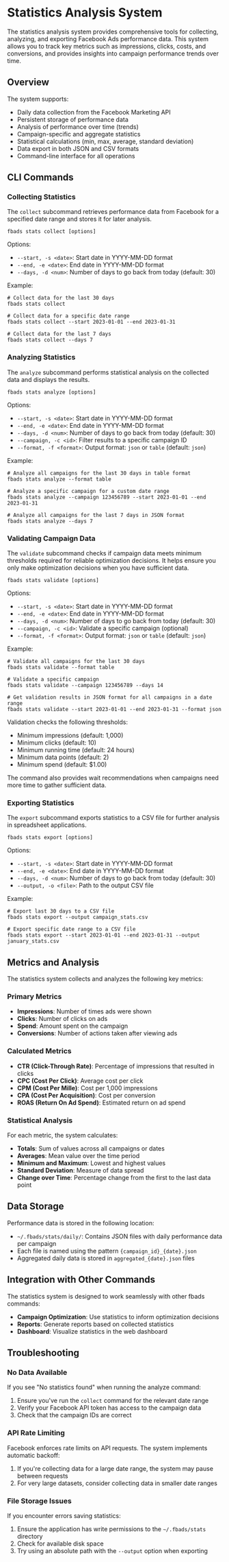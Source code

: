 # Statistics Analysis System

The statistics analysis system provides comprehensive tools for collecting, analyzing, and exporting Facebook Ads performance data. This system allows you to track key metrics such as impressions, clicks, costs, and conversions, and provides insights into campaign performance trends over time.

## Overview

The system supports:
- Daily data collection from the Facebook Marketing API
- Persistent storage of performance data
- Analysis of performance over time (trends)
- Campaign-specific and aggregate statistics
- Statistical calculations (min, max, average, standard deviation)
- Data export in both JSON and CSV formats
- Command-line interface for all operations

## CLI Commands

### Collecting Statistics

The `collect` subcommand retrieves performance data from Facebook for a specified date range and stores it for later analysis.

```
fbads stats collect [options]
```

Options:
- `--start, -s <date>`: Start date in YYYY-MM-DD format
- `--end, -e <date>`: End date in YYYY-MM-DD format
- `--days, -d <num>`: Number of days to go back from today (default: 30)

Example:
```
# Collect data for the last 30 days
fbads stats collect

# Collect data for a specific date range
fbads stats collect --start 2023-01-01 --end 2023-01-31

# Collect data for the last 7 days
fbads stats collect --days 7
```

### Analyzing Statistics

The `analyze` subcommand performs statistical analysis on the collected data and displays the results.

```
fbads stats analyze [options]
```

Options:
- `--start, -s <date>`: Start date in YYYY-MM-DD format
- `--end, -e <date>`: End date in YYYY-MM-DD format
- `--days, -d <num>`: Number of days to go back from today (default: 30)
- `--campaign, -c <id>`: Filter results to a specific campaign ID
- `--format, -f <format>`: Output format: `json` or `table` (default: `json`)

Example:
```
# Analyze all campaigns for the last 30 days in table format
fbads stats analyze --format table

# Analyze a specific campaign for a custom date range
fbads stats analyze --campaign 123456789 --start 2023-01-01 --end 2023-01-31

# Analyze all campaigns for the last 7 days in JSON format
fbads stats analyze --days 7
```

### Validating Campaign Data

The `validate` subcommand checks if campaign data meets minimum thresholds required for reliable optimization decisions. It helps ensure you only make optimization decisions when you have sufficient data.

```
fbads stats validate [options]
```

Options:
- `--start, -s <date>`: Start date in YYYY-MM-DD format
- `--end, -e <date>`: End date in YYYY-MM-DD format
- `--days, -d <num>`: Number of days to go back from today (default: 30)
- `--campaign, -c <id>`: Validate a specific campaign (optional)
- `--format, -f <format>`: Output format: `json` or `table` (default: `json`)

Example:
```
# Validate all campaigns for the last 30 days
fbads stats validate --format table

# Validate a specific campaign
fbads stats validate --campaign 123456789 --days 14

# Get validation results in JSON format for all campaigns in a date range
fbads stats validate --start 2023-01-01 --end 2023-01-31 --format json
```

Validation checks the following thresholds:
- Minimum impressions (default: 1,000)
- Minimum clicks (default: 10)
- Minimum running time (default: 24 hours)
- Minimum data points (default: 2)
- Minimum spend (default: $1.00)

The command also provides wait recommendations when campaigns need more time to gather sufficient data.

### Exporting Statistics

The `export` subcommand exports statistics to a CSV file for further analysis in spreadsheet applications.

```
fbads stats export [options]
```

Options:
- `--start, -s <date>`: Start date in YYYY-MM-DD format
- `--end, -e <date>`: End date in YYYY-MM-DD format
- `--days, -d <num>`: Number of days to go back from today (default: 30)
- `--output, -o <file>`: Path to the output CSV file

Example:
```
# Export last 30 days to a CSV file
fbads stats export --output campaign_stats.csv

# Export specific date range to a CSV file
fbads stats export --start 2023-01-01 --end 2023-01-31 --output january_stats.csv
```

## Metrics and Analysis

The statistics system collects and analyzes the following key metrics:

### Primary Metrics
- **Impressions**: Number of times ads were shown
- **Clicks**: Number of clicks on ads
- **Spend**: Amount spent on the campaign
- **Conversions**: Number of actions taken after viewing ads

### Calculated Metrics
- **CTR (Click-Through Rate)**: Percentage of impressions that resulted in clicks
- **CPC (Cost Per Click)**: Average cost per click
- **CPM (Cost Per Mille)**: Cost per 1,000 impressions
- **CPA (Cost Per Acquisition)**: Cost per conversion
- **ROAS (Return On Ad Spend)**: Estimated return on ad spend

### Statistical Analysis
For each metric, the system calculates:
- **Totals**: Sum of values across all campaigns or dates
- **Averages**: Mean value over the time period
- **Minimum and Maximum**: Lowest and highest values
- **Standard Deviation**: Measure of data spread
- **Change over Time**: Percentage change from the first to the last data point

## Data Storage

Performance data is stored in the following location:
- `~/.fbads/stats/daily/`: Contains JSON files with daily performance data per campaign
- Each file is named using the pattern `{campaign_id}_{date}.json`
- Aggregated daily data is stored in `aggregated_{date}.json` files

## Integration with Other Commands

The statistics system is designed to work seamlessly with other fbads commands:

- **Campaign Optimization**: Use statistics to inform optimization decisions
- **Reports**: Generate reports based on collected statistics
- **Dashboard**: Visualize statistics in the web dashboard

## Troubleshooting

### No Data Available
If you see "No statistics found" when running the analyze command:
1. Ensure you've run the `collect` command for the relevant date range
2. Verify your Facebook API token has access to the campaign data
3. Check that the campaign IDs are correct

### API Rate Limiting
Facebook enforces rate limits on API requests. The system implements automatic backoff:
1. If you're collecting data for a large date range, the system may pause between requests
2. For very large datasets, consider collecting data in smaller date ranges

### File Storage Issues
If you encounter errors saving statistics:
1. Ensure the application has write permissions to the `~/.fbads/stats` directory
2. Check for available disk space
3. Try using an absolute path with the `--output` option when exporting